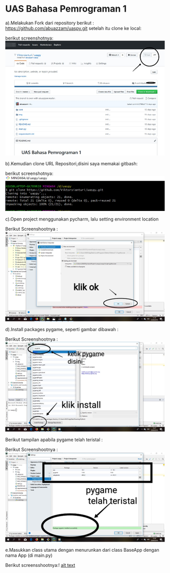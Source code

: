 # UAS Bahasa Pemrograman 1

a).Melakukan Fork dari repository berikut : https://github.com/abuazzam/uaspy.git setelah itu clone ke local:

berikut screenshotnya: ![alt text](https://github.com/Viktorsianturi/uaspy/blob/8feb3294199b3ef5a200e16d7237fb85a859ed2d/IMG_20190423_104537.jpg)

b).Kemudian clone URL Repositori,disini saya memakai gitbash:

berikut screenshotnya: ![alt text](https://github.com/Viktorsianturi/uaspy/blob/master/IMG_20190423_110213.jpg)

c).Open project menggunakan pycharm, lalu setting environment location 

Berikut Screenshootnya : ![alt text](https://raw.githubusercontent.com/Viktorsianturi/uaspy/master/IMG_20190423_112246.jpg)

d).Install packages pygame, seperti gambar dibawah :

Berikut Screenshootnya : ![alt text](https://github.com/Viktorsianturi/uaspy/blob/master/IMG_20190429_140650.jpg)


Berikut tampilan apabila pygame telah teristal :

Berikut Screenshootnya : ![alt text](https://github.com/Viktorsianturi/uaspy/blob/master/IMG_20190429_140924.jpg)

e.Masukkan class utama dengan menurunkan dari class BaseApp dengan nama App (di main.py)

Berikut screensshootnya:! [alt text](https://github.com/Viktorsianturi/uaspy/blob/master/Screenshot%20(58).png)

